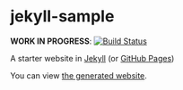 # jekyll-sample

**WORK IN PROGRESS**: [![Build Status](https://travis-ci.org/menozero/jekyll-sample.svg?branch=gh-pages)](https://travis-ci.org/menozero/jekyll-sample)

A starter website in [Jekyll](https://jekyllrb.com/) (or [GitHub Pages](https://help.github.com/articles/using-jekyll-with-pages/))

You can view [the generated website](https://menozero.github.io/jekyll-sample/).

